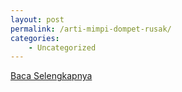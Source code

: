 ```yaml
---
layout: post
permalink: /arti-mimpi-dompet-rusak/
categories:
    - Uncategorized
---
```


[Baca Selengkapnya](/08)